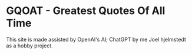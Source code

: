 # GQOAT - Greatest Quotes Of All Time

This site is made assisted by OpenAI's AI; ChatGPT by me Joel hjelmstedt as a hobby project. 
